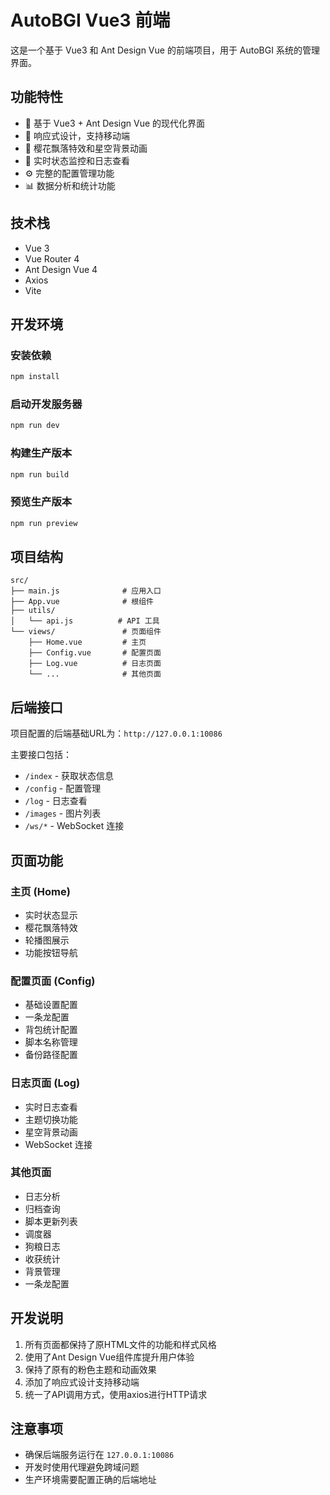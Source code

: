 # AutoBGI Vue3 前端

这是一个基于 Vue3 和 Ant Design Vue 的前端项目，用于 AutoBGI 系统的管理界面。

## 功能特性

- 🎨 基于 Vue3 + Ant Design Vue 的现代化界面
- 📱 响应式设计，支持移动端
- 🌸 樱花飘落特效和星空背景动画
- 🔄 实时状态监控和日志查看
- ⚙️ 完整的配置管理功能
- 📊 数据分析和统计功能

## 技术栈

- Vue 3
- Vue Router 4
- Ant Design Vue 4
- Axios
- Vite

## 开发环境

### 安装依赖

```bash
npm install
```

### 启动开发服务器

```bash
npm run dev
```

### 构建生产版本

```bash
npm run build
```

### 预览生产版本

```bash
npm run preview
```

## 项目结构

```
src/
├── main.js              # 应用入口
├── App.vue              # 根组件
├── utils/
│   └── api.js          # API 工具
└── views/               # 页面组件
    ├── Home.vue         # 主页
    ├── Config.vue       # 配置页面
    ├── Log.vue          # 日志页面
    └── ...              # 其他页面
```

## 后端接口

项目配置的后端基础URL为：`http://127.0.0.1:10086`

主要接口包括：
- `/index` - 获取状态信息
- `/config` - 配置管理
- `/log` - 日志查看
- `/images` - 图片列表
- `/ws/*` - WebSocket 连接

## 页面功能

### 主页 (Home)
- 实时状态显示
- 樱花飘落特效
- 轮播图展示
- 功能按钮导航

### 配置页面 (Config)
- 基础设置配置
- 一条龙配置
- 背包统计配置
- 脚本名称管理
- 备份路径配置

### 日志页面 (Log)
- 实时日志查看
- 主题切换功能
- 星空背景动画
- WebSocket 连接

### 其他页面
- 日志分析
- 归档查询
- 脚本更新列表
- 调度器
- 狗粮日志
- 收获统计
- 背景管理
- 一条龙配置

## 开发说明

1. 所有页面都保持了原HTML文件的功能和样式风格
2. 使用了Ant Design Vue组件库提升用户体验
3. 保持了原有的粉色主题和动画效果
4. 添加了响应式设计支持移动端
5. 统一了API调用方式，使用axios进行HTTP请求

## 注意事项

- 确保后端服务运行在 `127.0.0.1:10086`
- 开发时使用代理避免跨域问题
- 生产环境需要配置正确的后端地址 